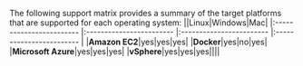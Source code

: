 The following support matrix provides a summary of the target platforms that are supported for each operating system:
||Linux|Windows|Mac|
|:------------------------ |:------------------------ |:------------------------ |:------------------------ |
|**Amazon EC2**|yes|yes|yes|
|**Docker**|yes|no|yes|
|**Microsoft Azure**|yes|yes|yes|
|**vSphere**|yes|yes|yes||||
